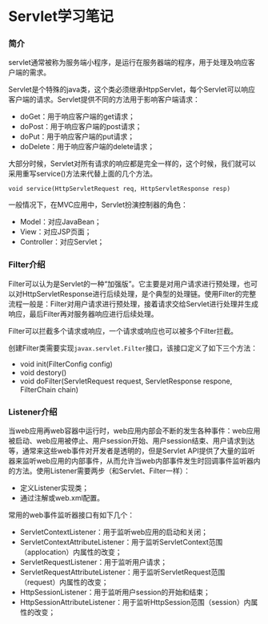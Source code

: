 # Servlet学习笔记

### 简介

servlet通常被称为服务端小程序，是运行在服务器端的程序，用于处理及响应客户端的需求。

Servlet是个特殊的java类，这个类必须继承HtppServlet，每个Servlet可以响应客户端的请求。Servlet提供不同的方法用于影响客户端请求：

- doGet：用于响应客户端的get请求； 
- doPost：用于响应客户端的post请求；
- doPut：用于响应客户端的put请求；
- doDelete：用于响应客户端的delete请求；

大部分时候，Servlet对所有请求的响应都是完全一样的，这个时候，我们就可以采用重写service()方法来代替上面的几个方法。

`void service(HttpServletRequest req, HttpServletResponse resp)`

一般情况下，在MVC应用中，Servlet扮演控制器的角色：

- Model：对应JavaBean；
- View：对应JSP页面；
- Controller：对应Servlet；

### Filter介绍

Filter可以认为是Servlet的一种“加强版”。它主要是对用户请求进行预处理，也可以对HttpServletResponse进行后续处理，是个典型的处理链。使用Filter的完整流程一般是：Filter对用户请求进行预处理，接着请求交给Servlet进行处理并生成响应，最后Filter再对服务器响应进行后续处理。

Filter可以拦截多个请求或响应，一个请求或响应也可以被多个Filter拦截。

创建Filter类需要实现`javax.servlet.Filter`接口，该接口定义了如下三个方法：

- void init(FilterConfig config)
- void destory()
- void doFilter(ServletRequest request, ServletResponse respone, FilterChain chain)

### Listener介绍

当web应用再web容器中运行时，web应用内部会不断的发生各种事件：web应用被启动、web应用被停止、用户session开始、用户session结束、用户请求到达等，通常来这些web事件对开发者是透明的，但是Servlet API提供了大量的监听器来监听web应用的内部事件，从而允许当web内部事件发生时回调事件监听器内的方法。使用Listener需要两步（和Servlet、Filter一样）：

- 定义Listener实现类；
- 通过注解或web.xml配置。

常用的web事件监听器接口有如下几个：

- ServletContextListener：用于监听web应用的启动和关闭；
- ServletContextAttributeListener：用于监听ServletContext范围（applocation）内属性的改变；
- ServletRequestListener：用于监听用户请求；
- ServletRequestAttributeListener：用于监听ServletRequest范围（request）内属性的改变；
- HttpSessionListener：用于监听用户session的开始和结束；
- HttpSessionAttributeListener：用于监听HttpSession范围（session）内属性的改变；

